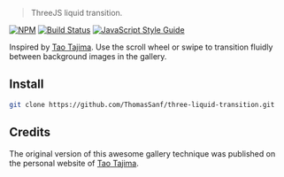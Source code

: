 > ThreeJS liquid transition.

[![NPM](https://img.shields.io/npm/v/react-fluid-gallery.svg)](https://www.npmjs.com/package/react-fluid-gallery) [![Build Status](https://travis-ci.com/transitive-bullshit/react-fluid-gallery.svg?branch=master)](https://travis-ci.com/transitive-bullshit/react-fluid-gallery) [![JavaScript Style Guide](https://img.shields.io/badge/code_style-standard-brightgreen.svg)](https://standardjs.com)

Inspired by [Tao Tajima](http://taotajima.jp/). Use the scroll wheel or swipe to transition fluidly between background images in the gallery.

## Install

```bash
git clone https://github.com/ThomasSanf/three-liquid-transition.git
```

## Credits

The original version of this awesome gallery technique was published on the personal website of [Tao Tajima](http://taotajima.jp/).
